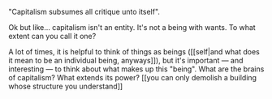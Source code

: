 "Capitalism subsumes all critique unto itself".

Ok but like... capitalism isn't an entity. It's not a being with wants. To what extent can you call it one?

A lot of times, it is helpful to think of things as beings ([[self|and what does it mean to be an individual being, anyways]]), but it's important — and interesting — to think about what makes up this "being". What are the brains of capitalism? What extends its power? [[you can only demolish a building whose structure you understand]]
